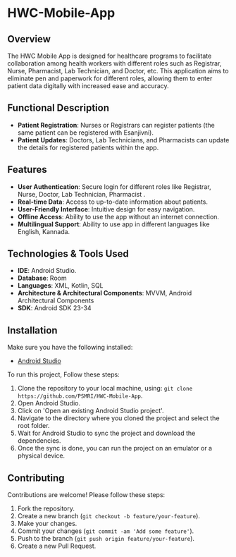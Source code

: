 # HWC-Mobile-App

## Overview
The HWC Mobile App is designed for healthcare programs to facilitate collaboration among health workers with different roles such as Registrar, Nurse, Pharmacist, Lab Technician, and Doctor, etc.
This application aims to eliminate pen and paperwork for different roles, allowing them to enter patient data digitally with increased ease and accuracy.


## Functional Description

- **Patient Registration**: Nurses or Registrars can register patients (the same patient can be registered with Esanjivni).
- **Patient Updates**: Doctors, Lab Technicians, and Pharmacists can update the details for registered patients within the app.

## Features

- **User Authentication**: Secure login for different roles like Registrar, Nurse, Doctor, Lab Technician, Pharmacist .
- **Real-time Data**: Access to up-to-date information about patients.
- **User-Friendly Interface**: Intuitive design for easy navigation.
- **Offline Access**: Ability to use the app without an internet connection.
- **Multilingual Support**: Ability to use app in different languages like English, Kannada.

## Technologies & Tools Used

- **IDE**: Android Studio.
- **Database**: Room
- **Languages**: XML, Kotlin, SQL
- **Architecture & Architectural Components**: MVVM, Android Architectural Components
- **SDK**: Android SDK 23-34


## Installation

Make sure you have the following installed:

- [Android Studio](https://developer.android.com/studio)

To run this project, Follow these steps:

1. Clone the repository to your local machine,
   using: `git clone https://github.com/PSMRI/HWC-Mobile-App`.
2. Open Android Studio.
3. Click on 'Open an existing Android Studio project'.
4. Navigate to the directory where you cloned the project and select the root folder.
5. Wait for Android Studio to sync the project and download the dependencies.
6. Once the sync is done, you can run the project on an emulator or a physical device.


## Contributing

Contributions are welcome! Please follow these steps:

1. Fork the repository.
2. Create a new branch (`git checkout -b feature/your-feature`).
3. Make your changes.
4. Commit your changes (`git commit -am 'Add some feature'`).
5. Push to the branch (`git push origin feature/your-feature`).
6. Create a new Pull Request.
